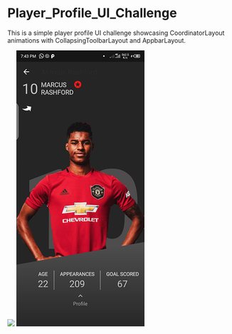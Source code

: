 # Player_Profile_UI_Challenge
This is a simple player profile UI challenge showcasing CoordinatorLayout animations with CollapsingToolbarLayout and AppbarLayout.

[![](https://github.com/zubisofts/Player_Profile_UI_Challenge/blob/master/images/GIF-200721_194024.gif?raw=true)](https://github.com/zubisofts/Player_Profile_UI_Challenge/blob/master/images/GIF-200721_194024.gif?raw=true) [![](https://github.com/zubisofts/Player_Profile_UI_Challenge/blob/master/images/Screenshot_20200721-194344.png?raw=true)](https://github.com/zubisofts/Player_Profile_UI_Challenge/blob/master/images/Screenshot_20200721-194344.png?raw=true)

